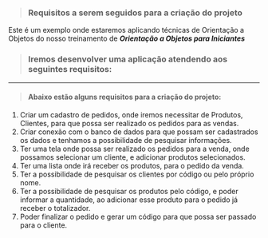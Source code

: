 > ### Requisitos a serem seguidos para a criação do projeto
>
Este é um exemplo onde estaremos aplicando técnicas de Orientação a Objetos do nosso treinamento de **_Orientação a Objetos para Iniciantes_**


> ### Iremos desenvolver uma aplicação atendendo aos seguintes requisitos:

---
 
> #### Abaixo estão alguns requisitos para a criação do projeto:

1. Criar um cadastro de pedidos, onde iremos necessitar de Produtos, Clientes, para que possa ser realizado os pedidos para as vendas.
2. Criar conexão com o banco de dados para que possam ser cadastrados os dados e tenhamos a possibilidade de pesquisar informações.
3. Ter uma tela onde possa ser realizado os pedidos para a venda, onde possamos selecionar um cliente, e adicionar produtos selecionados.
4. Ter uma lista onde irá receber os produtos, para o pedido da venda.
5. Ter a possibilidade de pesquisar os clientes por código ou pelo próprio nome.
6. Ter a possibilidade de pesquisar os produtos pelo código, e poder informar a quantidade, ao adicionar esse produto para o pedido já receber o totalizador.
7. Poder finalizar o pedido e gerar um código para que possa ser passado para o cliente.